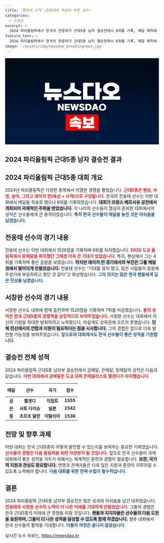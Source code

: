 ```yaml
---
title: ‘통한의 사격’…전웅태의 욕심이 부른 실수!
categories:
  - 스포츠
excerpt: >
  2024 파리올림픽에서 한국의 전웅태가 근대5종 남자 결승전에서 6위를 기록, 메달 획득에 실패했습니다. 기대를 모았던 그는 레이저 런에서 실수로 아쉬움을 남겼습니다.
feature_text: >
  2024 파리올림픽에서 한국의 전웅태가 근대5종 남자 결승전에서 6위를 기록, 메달 획득에 실패했습니다. 기대를 모았던 그는 레이저 런에서 실수로 아쉬움을 남겼습니다.
image: '/assets/img/newsdao_breakingnews.jpg'
---
```


<p><img src="/assets/img/newsdao_breakingnews.jpg" alt="koreaapp 속보" /></p>

<h2 data-ke-size="size24">2024 파리올림픽 근대5종 남자 결승전 결과</h2>

<p data-ke-size="size16"></p>

<h2 data-ke-size="size26">2024 파리올림픽 근대5종 대회 개요</h2>

<p>2024년 파리올림픽은 다양한 종목에서 치열한 경쟁을 펼쳤습니다. <b><span style="color: #ee2323;">근대5종은 펜싱, 수영, 승마, 그리고 레이저 런(육상 + 사격)으로 구성됩니다.</span></b> 한국의 전웅태 선수는 이번 대회에서 메달을 목표로 했으나 6위를 기록하였습니다. <b><span style="background-color: #21538527;">대회가 프랑스 베르사유 궁전에서 개최되어 국제적인 주목을 받았습니다.</span></b> 각 나라의 선수들이 열심히 준비한 대회에서의 성적은 선수들에게 큰 충격이었습니다. <b><span style="color: #1a5490;">특히 한국 선수들이 메달을 놓친 것은 아쉬움을 남겼습니다.</span></b></p>

<h2 data-ke-size="size26">전웅태 선수의 경기 내용</h2>

<p>전웅태 선수는 이번 대회에서 1526점을 기록하며 6위를 차지했습니다. <b><span style="color: #ee2323;">2020 도쿄 올림픽에서 동메달을 획득했던 그에겐 더욱 큰 기대가 있었습니다.</span></b> 특히, 펜싱에서 그는 4위를 기록하며 좋은 출발을 보였습니다. <b><span style="background-color: #21538527;">하지만 레이저 런 경기에서의 부진은 그를 메달권에서 멀어지게 만들었습니다.</span></b> 전웅태 선수는 “기대를 많이 했고, 많은 사람들이 응원해주셨기에 부응하려고 했던 것 같다”고 회상했습니다. <b><span style="color: #1a5490;">그의 의지는 많은 한국 팬들에게 깊은 인상을 남겼습니다.</span></b></p>

<h2 data-ke-size="size26">서창완 선수의 경기 내용</h2>

<p>서창완 선수도 대회에 함께 출전하여 1520점을 기록하며 7위를 마감했습니다. <b><span style="color: #ee2323;">둘의 성적은 한국 근대5종의 경쟁력을 상징적으로 보여주었습니다.</span></b> 서창완 선수는 대회에서 자신의 기량을 최대한 발휘하려고 노력했으나, 아쉽게도 상위권에 오르지 못했습니다. <b><span style="background-color: #21538527;">단체 전선에서의 연합과 지원이 필요하다는 점을 시사합니다.</span></b> 그의 경험은 앞으로 더욱 발전할 가능성을 보여주었습니다. <b><span style="color: #1a5490;">앞으로의 대회에서도 한국 선수들이 좋은 성적을 기원합니다.</span></b></p>

<h2 data-ke-size="size26">결승전 전체 성적</h2>

<p>2024 파리올림픽 근대5종 남자부 결승전에서 금메달, 은메달, 동메달의 성적은 다음과 같습니다. <b><span style="color: #ee2323;">이번 대회에서 금메달은 도쿄 대회 은메달리스트 엘겐디가 차지했습니다.</span></b></p>

<table style="width: 100%; border-collapse: collapse;">
    <thead>
        <tr>
            <th style="text-align: center; height: 36px;"><b>메달</b></th>
            <th style="text-align: center; height: 36px;"><b>선수</b></th>
            <th style="text-align: center; height: 36px;"><b>국가</b></th>
            <th style="text-align: center; height: 36px;"><b>점수</b></th>
        </tr>
    </thead>
    <tbody>
        <tr>
            <td style="text-align: center; height: 17px;"><b>금</b></td>
            <td style="text-align: center; height: 17px;"><b>엘겐디</b></td>
            <td style="text-align: center; height: 17px;"><b>이집트</b></td>
            <td style="text-align: center; height: 17px;"><b>1555</b></td>
        </tr>
        <tr>
            <td style="text-align: center; height: 17px;"><b>은</b></td>
            <td style="text-align: center; height: 17px;"><b>사토 다이슈</b></td>
            <td style="text-align: center; height: 17px;"><b>일본</b></td>
            <td style="text-align: center; height: 17px;"><b>1542</b></td>
        </tr>
        <tr>
            <td style="text-align: center; height: 17px;"><b>동</b></td>
            <td style="text-align: center; height: 17px;"><b>조르조 말란</b></td>
            <td style="text-align: center; height: 17px;"><b>이탈리아</b></td>
            <td style="text-align: center; height: 17px;"><b>1536</b></td>
        </tr>
    </tbody>
</table>

<p data-ke-size="size16"></p>

<h2 data-ke-size="size26">전망 및 향후 과제</h2>

<p>이번 대회는 한국 근대5종이 어떻게 발전할 수 있는지를 보여주는 중요한 기회였습니다. <b><span style="color: #ee2323;">선수들의 경험은 다음 올림픽을 위한 자양분이 될 것입니다.</span></b> 앞으로 한국 선수들이 국제 대회에서 좋은 성적을 거두기 위해서는 체계적인 훈련과 경험이 필요합니다. <b><span style="background-color: #21538527;">또한, 국가적 지원과 관심도 중요합니다.</span></b> 연맹과 관계자들은 더욱 많은 지원과 훈련이 이루어질 수 있도록 노력해야 합니다. <b><span style="color: #1a5490;">다음 대회를 위한 전략 수립이 필수적입니다.</span></b></p>

<h2 data-ke-size="size26">결론</h2>

<p>2024 파리올림픽 근대5종 남자부 결승전은 많은 성과와 아쉬움을 남긴 대회였습니다. <b><span style="color: #ee2323;">전웅태와 서창완 선수의 노력이 더 나은 미래를 기대하게 만들었습니다.</span></b> 그들의 경험은 한국 근대5종의 미래에 큰 영향을 미칠 것입니다. <b><span style="background-color: #21538527;">팬들과 지지자들은 선수들의 다음 도전을 응원하며, 그들이 더 나은 성적을 달성할 수 있도록 함께 하겠습니다.</span></b> 향후 대회에서 한국 선수들의 활약을 기대합니다. <b><span style="color: #1a5490;">이들의 여정은 끝나지 않았습니다.</span></b></p>

<p data-ke-size="size16"></p>
실시간 뉴스 속보는, <a href="https://newsdao.kr" rel="dofollow">https://newsdao.kr</a>


